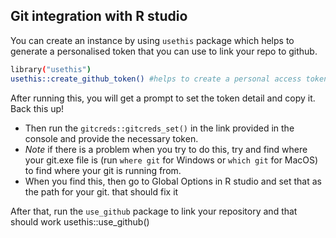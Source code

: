 ## Git integration with R studio

You can create an instance by using `usethis` package which helps to generate a personalised token that you can use to link your repo to github.
```sh
library("usethis")
usethis::create_github_token() #helps to create a personal access token
```
After running this, you will get a prompt to set the token detail and copy it. Back this up!

- Then run the `gitcreds::gitcreds_set()` in the link provided in the console and provide the necessary token.
- *Note* if there is a problem when you try to do this, try and find where your git.exe file is (run  `where git` for Windows or `which git` for MacOS) to find where your git is running from.
- When you find this, then go to Global Options in R studio and set that as the path for your git. that should fix it

After that, run the `use_github` package to link your repository and that should work
usethis::use_github()
